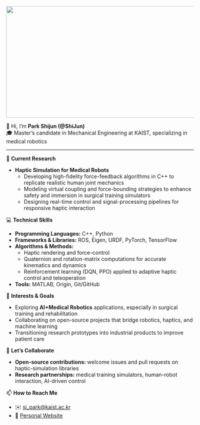 <a href="https://www.gitanimals.org/en_US?utm_medium=image&utm_source=ShiJun-2001&utm_content=farm">
<img
  src="https://render.gitanimals.org/farms/ShiJun-2001"
  width="600"
  height="300"
/>
</a>

👋 Hi, I’m **Park Shijun (@ShiJun)**  
🎓 Master’s candidate in Mechanical Engineering at KAIST, specializing in medical robotics

---

🔬 **Current Research**  
- **Haptic Simulation for Medical Robots**  
  - Developing high-fidelity force-feedback algorithms in C++ to replicate realistic human joint mechanics  
  - Modeling virtual coupling and force-bounding strategies to enhance safety and immersion in surgical training simulators  
  - Designing real-time control and signal-processing pipelines for responsive haptic interaction  

💻 **Technical Skills**  
- **Programming Languages:** C++, Python  
- **Frameworks & Libraries:** ROS, Eigen, URDF, PyTorch, TensorFlow  
- **Algorithms & Methods:**  
  - Haptic rendering and force-control  
  - Quaternion and rotation-matrix computations for accurate kinematics and dynamics  
  - Reinforcement learning (DQN, PPO) applied to adaptive haptic control and teleoperation  
- **Tools:** MATLAB, Origin, Git/GitHub  

🚀 **Interests & Goals**  
- Exploring **AI+Medical Robotics** applications, especially in surgical training and rehabilitation  
- Collaborating on open-source projects that bridge robotics, haptics, and machine learning  
- Transitioning research prototypes into industrial products to improve patient care  

🤝 **Let’s Collaborate**  
- **Open-source contributions:** welcome issues and pull requests on haptic-simulation libraries  
- **Research partnerships:** medical training simulators, human-robot interaction, AI-driven control  

📫 **How to Reach Me**  
- ✉️ sj_park@kaist.ac.kr  
- 🔗 [Personal Website]([#](https://rslab.kaist.ac.kr/about/read02.php?no=113))  

<!---
ShiJun-2001/ShiJun-2001 is a ✨ special ✨ repository because its `README.md` (this file) appears on your GitHub profile.
You can click the Preview link to take a look at your changes.
--->
